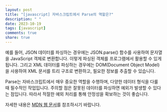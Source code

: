 ```yaml
---
layout: post
title: "[javascript] 자바스크립트에서 Parse의 역할은?"
description: " "
date: 2023-10-19
tags: [javascript]
comments: true
share: true
---
```


예를 들어, JSON 데이터를 파싱하는 경우에는 JSON.parse() 함수를 사용하여 문자열을 JavaScript 객체로 변환합니다. 이렇게 파싱된 객체를 프로그램에서 활용할 수 있게 됩니다. 그리고 XML 데이터를 파싱하는 경우에는 DOM(Document Object Model)을 사용하여 XML 문서를 트리 구조로 변환하고, 필요한 정보를 추출할 수 있습니다.

Parse는 자바스크립트에서 매우 중요한 역할을 수행하며, 다양한 데이터 형식을 다룰 때 필수적인 작업입니다. 주의할 점은 잘못된 데이터를 파싱하면 예외가 발생할 수 있다는 점입니다. 따라서 적절한 예외 처리를 통해 안정성을 확보하는 것이 좋습니다.

자세한 내용은 [MDN 웹 문서](https://developer.mozilla.org/ko/docs/Web/JavaScript/Reference/Global_Objects/JSON/parse)를 참조하시기 바랍니다.